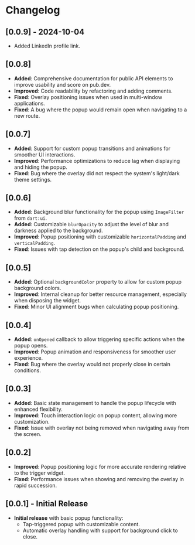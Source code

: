 # Changelog

## [0.0.9] - 2024-10-04
- Added LinkedIn profile link.

## [0.0.8] 
- **Added**: Comprehensive documentation for public API elements to improve usability and score on pub.dev.
- **Improved**: Code readability by refactoring and adding comments.
- **Fixed**: Overlay positioning issues when used in multi-window applications.
- **Fixed**: A bug where the popup would remain open when navigating to a new route.

## [0.0.7] 
- **Added**: Support for custom popup transitions and animations for smoother UI interactions.
- **Improved**: Performance optimizations to reduce lag when displaying and hiding the popup.
- **Fixed**: Bug where the overlay did not respect the system's light/dark theme settings.

## [0.0.6] 
- **Added**: Background blur functionality for the popup using `ImageFilter` from `dart:ui`.
- **Added**: Customizable `blurOpacity` to adjust the level of blur and darkness applied to the background.
- **Improved**: Popup positioning with customizable `horizontalPadding` and `verticalPadding`.
- **Fixed**: Issues with tap detection on the popup's child and background.

## [0.0.5] 
- **Added**: Optional `backgroundColor` property to allow for custom popup background colors.
- **Improved**: Internal cleanup for better resource management, especially when disposing the widget.
- **Fixed**: Minor UI alignment bugs when calculating popup positioning.

## [0.0.4] 
- **Added**: `onOpened` callback to allow triggering specific actions when the popup opens.
- **Improved**: Popup animation and responsiveness for smoother user experience.
- **Fixed**: Bug where the overlay would not properly close in certain conditions.

## [0.0.3] 
- **Added**: Basic state management to handle the popup lifecycle with enhanced flexibility.
- **Improved**: Touch interaction logic on popup content, allowing more customization.
- **Fixed**: Issue with overlay not being removed when navigating away from the screen.

## [0.0.2] 
- **Improved**: Popup positioning logic for more accurate rendering relative to the trigger widget.
- **Fixed**: Performance issues when showing and removing the overlay in rapid succession.

## [0.0.1] - Initial Release 
- **Initial release** with basic popup functionality:
  - Tap-triggered popup with customizable content.
  - Automatic overlay handling with support for background click to close.
